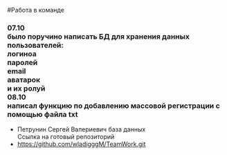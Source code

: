 #Работа в команде<br>
<h3>07.10 <br>было поручино написать БД для хранения данных пользователей: <br>
    логиноа <br>
    паролей <br>
    email <br>
    аватарок <br>
    и их ролуй<br>
    08.10 <br>
    написал функцию по добавлению массовой регистрации с помощью файла txt</h3>

- Петрунин Сергей Валериевич база данных<br>
Ссылка на готовый репозиторий<br>
- https://github.com/wladigggM/TeamWork.git
 
 
